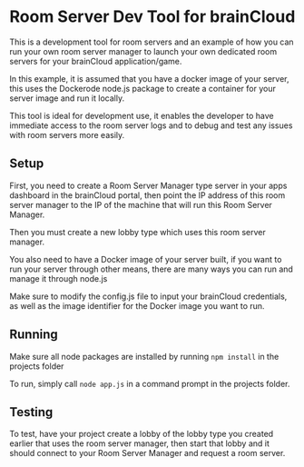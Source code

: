 # Room Server Dev Tool for brainCloud

This is a development tool for room servers and an example of how you can run your own room server manager to launch your own dedicated room servers for your brainCloud application/game. 

In this example, it is assumed that you have a docker image of your server, this uses the Dockerode node.js package to create a container for your server image and run it locally.

This tool is ideal for development use, it enables the developer to have immediate access to the room server logs and to debug and test any issues with room servers more easily.

## Setup

First, you need to create a Room Server Manager type server in your apps dashboard in the brainCloud portal, then point the IP address of this room server manager to the IP of the machine that will run this Room Server Manager.

Then you must create a new lobby type which uses this room server manager.

You also need to have a Docker image of your server built, if you want to run your server through other means, there are many ways you can run and manage it through node.js

Make sure to modify the config.js file to input your brainCloud credentials, as well as the image identifier for the Docker image you want to run.

## Running

Make sure all node packages are installed by running `npm install` in the projects folder

To run, simply call `node app.js` in a command prompt in the projects folder.

## Testing

To test, have your project create a lobby of the lobby type you created earlier that uses the room server manager, then start that lobby and it should connect to your Room Server Manager and request a room server.





